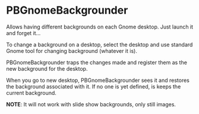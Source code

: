 # PBGnomeBackgrounder

Allows having different backgrounds on each Gnome desktop.
Just launch it and forget it...

To change a background on a desktop, select the desktop and use standard
Gnome tool for changing background (whatever it is).

PBGnomeBackgrounder traps the changes made and register them as the new
background for the desktop.

When you go to new desktop, PBGnomeBackgrounder sees it and restores the
background associated with it. If no one is yet defined, is keeps the current
background.

**NOTE**: It will not work with slide show backgrounds, only still images.
